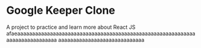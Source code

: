 # Google Keeper Clone
A project to practice and learn more about React JS
afaeaaaaaaaaaaaaaaaaaaaaaaaaaaaaaaaaaaaaaaaaaaaaaaaaaaaaaaaaaaaaaaaaaaaaaaaaaaaaa
aaaaaaaaaaaaaaaaaaaaaaaaaaaaa

